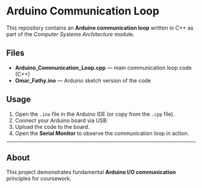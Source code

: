 # Arduino Communication Loop

This repository contains an **Arduino communication loop** written in C++ as part of the *Computer Systems Architecture* module.

## Files
- **Arduino_Communication_Loop.cpp** — main communication loop code (C++)  
- **Omar_Fathy.ino** — Arduino sketch version of the code  

## Usage
1. Open the `.ino` file in the Arduino IDE (or copy from the `.cpp` file).  
2. Connect your Arduino board via USB.  
3. Upload the code to the board.  
4. Open the **Serial Monitor** to observe the communication loop in action.

---

## About
This project demonstrates fundamental **Arduino I/O communication** principles for coursework.
